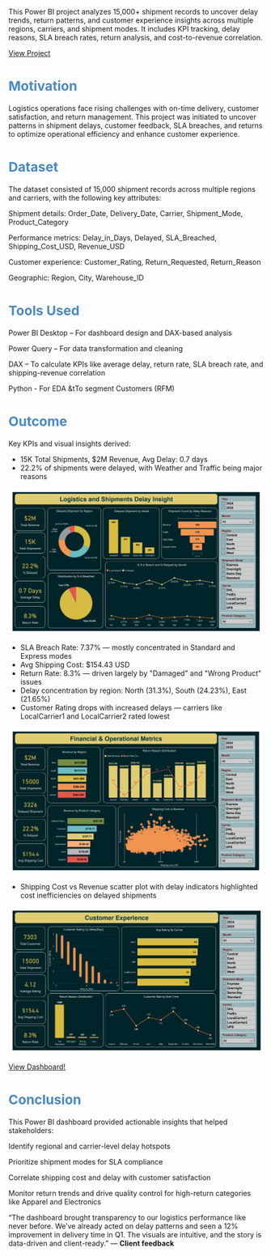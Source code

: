 This Power BI project analyzes 15,000+ shipment records to uncover delay trends, return patterns, and customer experience insights across multiple regions, carriers, and shipment modes. It includes KPI tracking, delay reasons, SLA breach rates, return analysis, and cost-to-revenue correlation.

<a href="https://shaguftapathan.github.io/PowerBI_Logistic_Shipments_Delay_Insights/">View Project</a>

# <span style="color:#4a89c2; font-size:26px;"><b>Motivation</b></span>
Logistics operations face rising challenges with on-time delivery, customer satisfaction, and return management. This project was initiated to uncover patterns in shipment delays, customer feedback, SLA breaches, and returns to optimize operational efficiency and enhance customer experience.

# <span style="color:#4a89c2; font-size:26px;"><b>Dataset</b></span>
The dataset consisted of 15,000 shipment records across multiple regions and carriers, with the following key attributes:

Shipment details: Order_Date, Delivery_Date, Carrier, Shipment_Mode, Product_Category

Performance metrics: Delay_in_Days, Delayed, SLA_Breached, Shipping_Cost_USD, Revenue_USD

Customer experience: Customer_Rating, Return_Requested, Return_Reason

Geographic: Region, City, Warehouse_ID

# <span style="color:#4a89c2; font-size:26px;"><b>Tools Used</b></span>
Power BI Desktop – For dashboard design and DAX-based analysis

Power Query – For data transformation and cleaning

DAX – To calculate KPIs like average delay, return rate, SLA breach rate, and shipping-revenue correlation

Python - For EDA &tTo segment Customers (RFM)

# <span style="color:#4a89c2; font-size:26px;"><b>Outcome</b></span>
Key KPIs and visual insights derived:

* 15K Total Shipments, $2M Revenue, Avg Delay: 0.7 days
* 22.2% of shipments were delayed, with Weather and Traffic being major reasons

 ![](/Images/1.png)
 
* SLA Breach Rate: 7.37% — mostly concentrated in Standard and Express modes
* Avg Shipping Cost: $154.43 USD
* Return Rate: 8.3% — driven largely by "Damaged" and "Wrong Product" issues
* Delay concentration by region: North (31.3%), South (24.23%), East (21.65%)
* Customer Rating drops with increased delays — carriers like LocalCarrier1 and LocalCarrier2 rated lowest

![](/Images/2.png)

* Shipping Cost vs Revenue scatter plot with delay indicators highlighted cost inefficiencies on delayed shipments

 ![](/Images/3.png)

 <a href="https://github.com/ShaguftaPathan/PowerBI_Logistic_Shipments_Delay_Insights/blob/main/Logistics_Shipment.pdf">View Dashboard!</a>
 
# <span style="color:#4a89c2; font-size:26px;"><b>Conclusion</b></span>
This Power BI dashboard provided actionable insights that helped stakeholders:

Identify regional and carrier-level delay hotspots

Prioritize shipment modes for SLA compliance

Correlate shipping cost and delay with customer satisfaction

Monitor return trends and drive quality control for high-return categories like Apparel and Electronics


“The dashboard brought transparency to our logistics performance like never before. We’ve already acted on delay patterns and seen a 12% improvement in delivery time in Q1. The visuals are intuitive, and the story is data-driven and client-ready.”
— **Client feedback**
